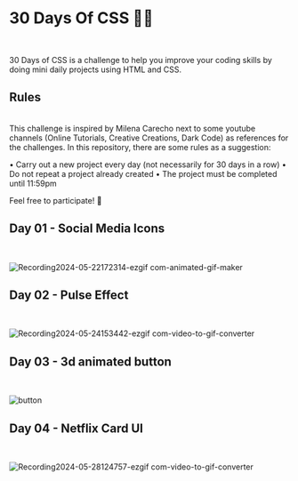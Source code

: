 <h1>30 Days Of CSS 👩‍💻</h1>
<br>
<p>30 Days of CSS is a challenge to help you improve your coding skills by doing mini daily projects using HTML and CSS.</p>


<h2>Rules</h2>
<br>
This challenge is inspired by Milena Carecho next to some youtube channels (Online Tutorials, Creative Creations, Dark Code) as references for the challenges.
In this repository, there are some rules as a suggestion:

• Carry out a new project every day (not necessarily for 30 days in a row)
• Do not repeat a project already created
• The project must be completed until 11:59pm

Feel free to participate! 🚀

<h2>Day 01 - Social Media Icons </h2>
<br>

![Recording2024-05-22172314-ezgif com-animated-gif-maker](https://github.com/iamsahil1309/30-days-of-CSS/assets/72827586/52b66f78-3938-4421-b056-899c1961934a)


<h2>Day 02 - Pulse Effect </h2>
<br>






![Recording2024-05-24153442-ezgif com-video-to-gif-converter](https://github.com/iamsahil1309/30-days-of-CSS/assets/72827586/06bc478e-d846-4b7a-aef1-7f9ed8b0f936)


<h2>Day 03 - 3d animated button </h2>
<br>






![button](https://github.com/iamsahil1309/30-days-of-CSS/assets/72827586/ee46f14b-a7a8-47fd-9e57-3568e8d7d1dc)

<h2>Day 04 - Netflix Card UI </h2>
<br>





![Recording2024-05-28124757-ezgif com-video-to-gif-converter](https://github.com/iamsahil1309/30-days-of-CSS/assets/72827586/9483a6db-83ed-44c3-8739-a19b69646244)



